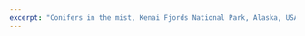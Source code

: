```yaml
---
excerpt: "Conifers in the mist, Kenai Fjords National Park, Alaska, USA<br/><img src='/images/161124P1000683-Edit-export.jpg'>"
---
```


<!-- <"Short description of portfolio item number 1<br/><img src=''>" -->
<!-- ![""](../images/161124P1000683-Edit-export.png) -->
